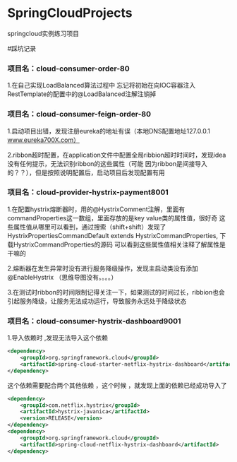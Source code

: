 # SpringCloudProjects
springcloud实例练习项目

#踩坑记录

### **项目名：cloud-consumer-order-80**

1.在自己实现LoadBalanced算法过程中 忘记将初始在向IOC容器注入RestTemplate的配置中的@LoadBalanced注解注销掉



### **项目名：cloud-consumer-feign-order-80**

1.启动项目出错，发现注册eureka的地址有误（本地DNS配置地址127.0.0.1 www.eureka700X.com）

2.ribbon超时配置，在application文件中配置全局ribbion超时时间时，发现idea没有任何提示，无法识别ribbon的这些属性（可能
因为ribbon是间接导入的？？），但是按照说明配置后，启动项目后发现配置有用

### **项目名：cloud-provider-hystrix-payment8001**

1.在配置hystrix熔断器时，用的@HystrixComment注解，里面有commandProperties这一数组，里面存放的是key value类的属性值，很好奇
这些属性值从哪里可以看到，通过搜索（shift+shift）发现了HystrixPropertiesCommandDefault extends HystrixCommandProperties,
下载HystrixCommandProperties的源码 可以看到这些属性值相关注释了解属性是干嘛的

2.熔断器在发生异常时没有进行服务降级操作，发现主启动类没有添加@EnableHystrix （思维导图没有。。。。）

3.在测试时ribbon的时间限制记得关注一下，如果测试的时间过长，ribbion也会引起服务降级，让服务无法成功运行，导致服务永远处于降级状态

### **项目名**：cloud-consumer-hystrix-dashboard9001

1.导入依赖时 ,发现无法导入这个依赖

```xml
<dependency>
    <groupId>org.springframework.cloud</groupId>
    <artifactId>spring-cloud-starter-netflix-hystrix-dashboard</artifactId>
</dependency>
```

这个依赖需要配合两个其他依赖 ，这个时候 ，就发现上面的依赖已经成功导入了

```xml
<dependency>
    <groupId>com.netflix.hystrix</groupId>
    <artifactId>hystrix-javanica</artifactId>
    <version>RELEASE</version>
</dependency>
<dependency>
    <groupId>org.springframework.cloud</groupId>
    <artifactId>spring-cloud-netflix-hystrix-dashboard</artifactId>
</dependency>
```
